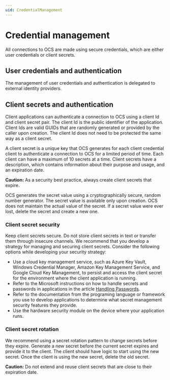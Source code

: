 ```yaml
---
uid: CredentialManagement
---
```


# Credential management

All connections to OCS are made using secure credentials, which are either user credentials or client secrets.

## User credentials and authentication

The management of user credentials and authentication is delegated to external identity providers.

## Client secrets and authentication

Client applications can authenticate a connection to OCS using a client Id and client secret pair. The client Id is the public identifier of the application. Client Ids are valid GUIDs that are randomly generated or provided by the caller upon creation. The client Id does not need to be protected the same way as a client secret.<!-- Angela Flores 6/18/21 What does "provided by the caller upon create" mean? -->

A client secret is a unique key that OCS generates for each client credential client to authenticate a connection to OCS for a limited period of time. Each client can have a maximum of 10 secrets at a time. Client secrets have a description, which contains information about their purpose and usage, and an expiration date. <!-- Angela Flores 6/18/21 This would be a good place to link to the task topic for creating client credential clients. Also, why isn't this entire topic in that section of the documentation? It really seems to be about how client credentials work. -->

**Caution:** As a security best practice, always create client secrets that expire. 

OCS generates the secret value using a cryptographically secure, random number generator. The secret value is available only upon creation. OCS does not maintain the actual value of the secret. If a secret value were ever lost, delete the secret and create a new one. 

### Client secret security

Keep client secrets secure. Do not store client secrets in text or transfer them through insecure channels. We recommend that you develop a strategy for managing and securing client secrets. Consider the following options while developing your security strategy:

- Use a cloud key management service, such as Azure Key Vault, Windows Credential Manager, Amazon Key Management Service, and Google Cloud Key Management, to persist and access the client secret for the environment where the client application is running.
- Refer to the Microsoft instructions on how to handle secrets and passwords in applications in the article [Handling Passwords](https://docs.microsoft.com/en-us/windows/win32/secbp/handling-passwords). 
- Refer to the documentation from the programing language or framework you use to develop applications to determine what secret management security features they provide. 
- Use the hardware security module on the device where your application runs.

### Client secret rotation

We recommend using a secret rotation pattern to change secrets before they expire. Generate a new secret before the current secret expires and provide it to the client. The client should have logic to start using the new secret. Once the client is using the new secret, delete the old secret. 

**Caution:** Do not extend and reuse client secrets that are close to their expiration date. 
